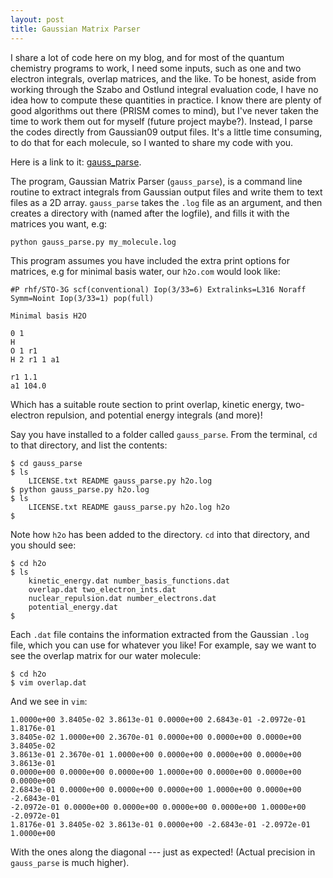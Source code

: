 ```yaml
---
layout: post 
title: Gaussian Matrix Parser 
---
```


I share a lot of code here on my blog, and for most of the quantum chemistry programs to work, I need some inputs, such as one and two electron integrals, overlap matrices, and the like. To be honest, aside from working through the Szabo and Ostlund integral evaluation code, I have no idea how to compute these quantities in practice. I know there are plenty of good algorithms out there (PRISM comes to mind), but I've never taken the time to work them out for myself (future project maybe?). Instead, I parse the codes directly from Gaussian09 output files. It's a little time consuming, to do that for each molecule, so I wanted to share my code with you.

Here is a link to it:  [gauss_parse](https://github.com/jjgoings/gaussian_matrix_parser).

The program, Gaussian Matrix Parser (`gauss_parse`), is a command line routine to extract integrals from Gaussian output files and write them to text files as a 2D array. `gauss_parse` takes the `.log` file as an argument, and then creates a directory with (named after the logfile), and fills it with the matrices you want, e.g:

~~~
python gauss_parse.py my_molecule.log
~~~

This program assumes you have included the extra print options for matrices, e.g for minimal basis water, our `h2o.com` would look like:  

~~~
#P rhf/STO-3G scf(conventional) Iop(3/33=6) Extralinks=L316 Noraff Symm=Noint Iop(3/33=1) pop(full)

Minimal basis H2O

0 1  
H  
O 1 r1  
H 2 r1 1 a1

r1 1.1  
a1 104.0  

~~~

Which has a suitable route section to print overlap, kinetic energy, two-electron repulsion, and potential energy integrals (and more)!

Say you have installed to a folder called `gauss_parse`. From the terminal, `cd` to that directory, and list the contents:

~~~
$ cd gauss_parse
$ ls
    LICENSE.txt README gauss_parse.py h2o.log
$ python gauss_parse.py h2o.log
$ ls
    LICENSE.txt README gauss_parse.py h2o.log h2o
$
~~~

Note how `h2o` has been added to the directory. `cd` into that directory, and you should see:

~~~
$ cd h2o
$ ls
    kinetic_energy.dat number_basis_functions.dat
    overlap.dat two_electron_ints.dat
    nuclear_repulsion.dat number_electrons.dat
    potential_energy.dat
$
~~~

Each `.dat` file contains the information extracted from the Gaussian `.log` file, which you can use for whatever you like! For example, say we want to see the overlap matrix for our water molecule:

~~~
$ cd h2o
$ vim overlap.dat
~~~

And we see in `vim`:  

~~~
1.0000e+00 3.8405e-02 3.8613e-01 0.0000e+00 2.6843e-01 -2.0972e-01 1.8176e-01  
3.8405e-02 1.0000e+00 2.3670e-01 0.0000e+00 0.0000e+00 0.0000e+00 3.8405e-02  
3.8613e-01 2.3670e-01 1.0000e+00 0.0000e+00 0.0000e+00 0.0000e+00 3.8613e-01  
0.0000e+00 0.0000e+00 0.0000e+00 1.0000e+00 0.0000e+00 0.0000e+00 0.0000e+00  
2.6843e-01 0.0000e+00 0.0000e+00 0.0000e+00 1.0000e+00 0.0000e+00 -2.6843e-01  
-2.0972e-01 0.0000e+00 0.0000e+00 0.0000e+00 0.0000e+00 1.0000e+00 -2.0972e-01  
1.8176e-01 3.8405e-02 3.8613e-01 0.0000e+00 -2.6843e-01 -2.0972e-01 1.0000e+00  
~~~

With the ones along the diagonal --- just as expected! (Actual precision in `gauss_parse` is much higher).

